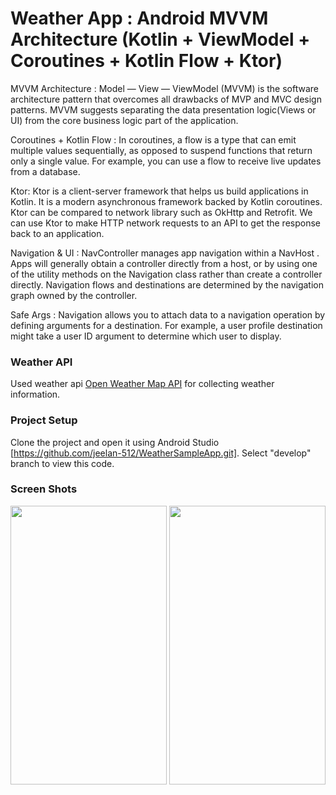 # Weather App : Android MVVM Architecture (Kotlin + ViewModel + Coroutines + Kotlin Flow + Ktor)

MVVM Architecture :
Model — View — ViewModel (MVVM) is the  software architecture pattern that overcomes all drawbacks of MVP and MVC design patterns. MVVM suggests separating the data presentation logic(Views or UI) from the core business logic part of the application.

Coroutines + Kotlin Flow :
In coroutines, a flow is a type that can emit multiple values sequentially, as opposed to suspend functions that return only a single value. For example, you can use a flow to receive live updates from a database.

Ktor:
Ktor is a client-server framework that helps us build applications in Kotlin. It is a modern asynchronous framework backed by Kotlin coroutines. Ktor can be compared to network library such as OkHttp and Retrofit. We can use Ktor to make HTTP network requests to an API to get the response back to an application.

Navigation & UI :
NavController manages app navigation within a NavHost . Apps will generally obtain a controller directly from a host, or by using one of the utility methods on the Navigation class rather than create a controller directly. Navigation flows and destinations are determined by the navigation graph owned by the controller.

Safe Args :
Navigation allows you to attach data to a navigation operation by defining arguments for a destination. For example, a user profile destination might take a user ID argument to determine which user to display.

### Weather API
Used weather api [Open Weather Map API](https://openweathermap.org/api) for collecting weather information.

### Project Setup
Clone the project and open it using Android Studio [https://github.com/jeelan-512/WeatherSampleApp.git].
Select "develop" branch to view this code.

### Screen Shots

<img src="https://user-images.githubusercontent.com/31059243/206970070-f9e33bba-3625-43da-adc6-098f3d33ee78.png" width="250" height="446" />

<img src="https://user-images.githubusercontent.com/31059243/206970166-02453a73-06ea-4afc-bc3f-be1f7e90df6f.png" width="250" height="446" />
